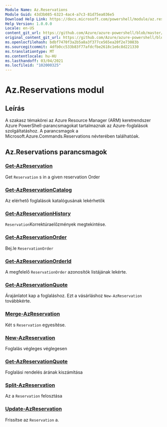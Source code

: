 ```yaml
---
Module Name: Az.Reservations
Module Guid: 43d3b085-6323-4ac4-a7c3-81d75ea036e5
Download Help Link: https://docs.microsoft.com/powershell/module/az.reservations
Help Version: 1.0.0.0
Locale: en-US
content_git_url: https://github.com/Azure/azure-powershell/blob/master/src/Reservations/Reservations/help/Az.Reservations.md
original_content_git_url: https://github.com/Azure/azure-powershell/blob/master/src/Reservations/Reservations/help/Az.Reservations.md
ms.openlocfilehash: bdbf7470f3a2b5a8a3f377ce565ea20f2e73083b
ms.sourcegitcommit: 4dfb0cc533b83f77afdcfbe2618c1e6c8d221330
ms.translationtype: MT
ms.contentlocale: hu-HU
ms.lasthandoff: 03/04/2021
ms.locfileid: "102000325"
---
```

# Az.Reservations modul
## Leírás
A szakasz témakörei az Azure Resource Manager (ARM) keretrendszer Azure PowerShell-parancsmagokat tartalmaznak az Azure-foglalások szolgáltatáshoz. A parancsmagok a Microsoft.Azure.Commands.Reservations névterében találhatóak.

## Az.Reservations parancsmagok
### [Get-AzReservation](Get-AzReservation.md)
Get `Reservation` s in a given reservation Order

### [Get-AzReservationCatalog](Get-AzReservationCatalog.md)
Az elérhető foglalások katalógusának lekérhetők

### [Get-AzReservationHistory](Get-AzReservationHistory.md)
`Reservation`Korrektúraelőzmények megtekintése.

### [Get-AzReservationOrder](Get-AzReservationOrder.md)
Bej.le `ReservationOrder`

### [Get-AzReservationOrderId](Get-AzReservationOrderId.md)
A megfelelő `ReservationOrder` azonosítók listájának lekérte.

### [Get-AzReservationQuote](Get-AzReservationQuote.md)
Árajánlatot kap a foglaláshoz. Ezt a vásárláshoz `New-AzReservation` továbbkérte.

### [Merge-AzReservation](Merge-AzReservation.md)
Két s `Reservation` egyesítése.

### [New-AzReservation](New-AzReservation.md)
Foglalás végleges véglegesen

### [Get-AzReservationQuote](Get-AzReservationQuote.md)
Foglalási rendelés árának kiszámítása

### [Split-AzReservation](Split-AzReservation.md)
Az a `Reservation` felosztása

### [Update-AzReservation](Update-AzReservation.md)
Frissítse az `Reservation` a.

